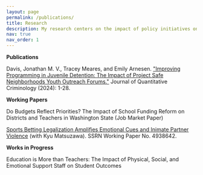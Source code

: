 ```yaml
---
layout: page
permalink: /publications/
title: Research
description: My research centers on the impact of policy initiatives on education, focusing on both the teacher labor market and student educational outcomes. I investigate how these policies influence teacher retention, mobility, and training, as well as their broader implications for student success and educational equity. Additionally, I study the negative externalities generated by the legalization of sports betting, exploring how this policy change affects societal outcomes, including potential increases in intimate partner violence. Through this work, I aim to contribute to more informed and equitable policy decisions in education and related fields.
nav: true
nav_order: 1
---
```


**Publications**

Davis, Jonathan M. V., Tracey Meares, and Emily Arnesen. ["Improving Programming in Juvenile Detention: The Impact of Project Safe Neighborhoods Youth Outreach Forums."](https://link.springer.com/article/10.1007/s10940-024-09584-5) Journal of Quantitative Criminology (2024): 1-28.


**Working Papers**

Do Budgets Reflect Priorities? The Impact of School Funding Reform on Districts and Teachers in Washington State (Job Market Paper) 

[Sports Betting Legalization Amplifies Emotional Cues and Inimate Partner Violence](https://papers.ssrn.com/sol3/papers.cfm?abstract_id=4938642) (with Kyu Matsuzawa). SSRN Working Paper No. 4938642.

**Works in Progress**

Education is More than Teachers: The Impact of Physical, Social, and Emotional Support Staff on Student Outcomes
